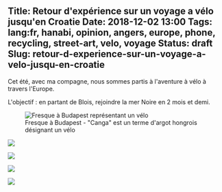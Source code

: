 Title: Retour d'expérience sur un voyage a vélo jusqu'en Croatie
Date: 2018-12-02 13:00
Tags: lang:fr, hanabi, opinion, angers, europe, phone, recycling, street-art, velo, voyage
Status: draft
Slug: retour-d-experience-sur-un-voyage-a-velo-jusqu-en-croatie
---
Cet été, avec ma compagne, nous sommes partis à l'aventure à vélo à travers l'Europe.

L'objectif : en partant de Blois, rejoindre la mer Noire en 2 mois et demi.

<figure role="group">
    <img alt="Fresque à Budapest représentant un vélo" src="images/2018/10/P1070955.JPG">
    <figcaption>Fresque à Budapest - "Canga" est un terme d'argot hongrois désignant un vélo</figcaption>
</figure>

![](images/2018/10/P1070454.JPG)

![](images/2018/10/P1070461.JPG)

![](images/2018/10/P1070111.JPG)

![](images/2018/10/equipement.jpg)


<style>
article img {
    display: block;
    margin: 0 auto;
    max-height: 30rem;
}
article figcaption {
    text-align: center;
}
</style>
